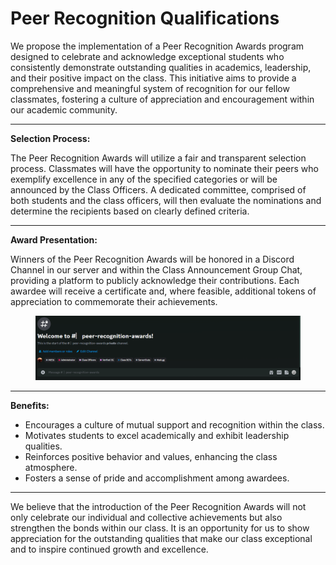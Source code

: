 # Peer Recognition Qualifications

We propose the implementation of a Peer Recognition Awards program designed to celebrate and acknowledge exceptional students who consistently demonstrate outstanding qualities in academics, leadership, and their positive impact on the class. This initiative aims to provide a comprehensive and meaningful system of recognition for our fellow classmates, fostering a culture of appreciation and encouragement within our academic community.

***

**Selection Process:**

The Peer Recognition Awards will utilize a fair and transparent selection process. Classmates will have the opportunity to nominate their peers who exemplify excellence in any of the specified categories or will be announced by the Class Officers. A dedicated committee, comprised of both students and the class officers, will then evaluate the nominations and determine the recipients based on clearly defined criteria.

***

**Award Presentation:**

Winners of the Peer Recognition Awards will be honored in a Discord Channel in our server and within the Class Announcement Group Chat, providing a platform to publicly acknowledge their contributions. Each awardee will receive a certificate and, where feasible, additional tokens of appreciation to commemorate their achievements.

<figure><img src="../.gitbook/assets/image.png" alt=""><figcaption></figcaption></figure>

***

**Benefits:**

* Encourages a culture of mutual support and recognition within the class.
* Motivates students to excel academically and exhibit leadership qualities.
* Reinforces positive behavior and values, enhancing the class atmosphere.
* Fosters a sense of pride and accomplishment among awardees.

***

We believe that the introduction of the Peer Recognition Awards will not only celebrate our individual and collective achievements but also strengthen the bonds within our class. It is an opportunity for us to show appreciation for the outstanding qualities that make our class exceptional and to inspire continued growth and excellence.
